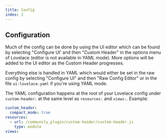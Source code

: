 ```yaml
---
title: Config
index: 1
---
```


## Configuration

Much of the config can be done by using the UI editor which can be found by selecting "Configure UI' and then "Custom Header" in the options menu of Lovelace (editor is not available in YAML mode). More options will be added to the UI editor as the Custom Header progresses.

Everything else is handled in YAML which would either be set in the raw config by selecting "Configure UI" and then "Raw Config Editor" or in the file `ui-lovelace.yaml` if you're using YAML mode.

The YAML configuration happens at the root of your Lovelace config under `custom-header:` at the same level as `resources:` and `views:`. Example:

```yaml
custom_header:
  compact_mode: true
resources:
  - url: /community_plugin/custom-header/custom-header.js
    type: module
views:
```
